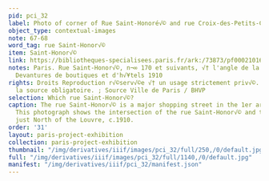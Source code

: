 ```yaml
---
pid: pci_32
label: Photo of corner of Rue Saint-Honoré√© and rue Croix-des-Petits-Champs
object_type: contextual-images
note: 67-68
word_tag: rue Saint-Honor√©
item: Saint-Honor√©
link: https://bibliotheques-specialisees.paris.fr/ark:/73873/pf0002101637/0002
notes: Paris. Rue Saint-Honor√©, n¬∞ 170 et suivants, √† l'angle de la rue Croix-des-Petits-Champs.
  Devantures de boutiques et d'h√¥tels 1910
rights: Droits Reproduction r√©serv√©e √† un usage strictement priv√©. Mention de
  la source obligatoire. ; Source Ville de Paris / BHVP
selection: Which rue Saint-Honor√©?
caption: The rue Saint-Honor√© is a major shopping street in the 1er arrondisement.
  This photograph shows the intersection of the rue Saint-Honor√© and the rue Croix-des-Petits-Champs,
  just North of the Louvre, c.1910.
order: '31'
layout: paris-project-exhibition
collection: paris-project-exhibition
thumbnail: "/img/derivatives/iiif/images/pci_32/full/250,/0/default.jpg"
full: "/img/derivatives/iiif/images/pci_32/full/1140,/0/default.jpg"
manifest: "/img/derivatives/iiif/pci_32/manifest.json"
---
```

